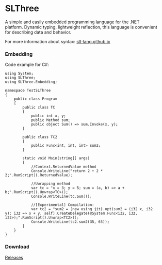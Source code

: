 # SLThree

A simple and easily embedded programming language for the .NET platform. Dynamic typing, lightweight reflection, this language is convenient for describing data and behavior.

For more information about syntax: [slt-lang.github.io](https://slt-lang.github.io)

### Embedding
Code example for C#:

```CSharp
using System;
using SLThree;
using SLThree.Embedding;

namespace TestSLThree
{
    public class Program
    {
        public class TC
        {
            public int x, y;
            public Method sum;
            public object Sum() => sum.Invoke(x, y);
        }

        public class TC2
        {
            public Func<int, int, int> sum2;
        }

        static void Main(string[] args)
        {
            //Context.ReturnedValue method
            Console.WriteLine("return 2 + 2 * 2;".RunScript().ReturnedValue);

            //Uwrapping method
            var tc = "x = 3; y = 5; sum = (a, b) => a + b;".RunScript().Unwrap<TC>();
            Console.WriteLine(tc.Sum());

            //[Experimental] Compilation:
            var tc2 = "sum2 = (new using jit).opt(sum2 = (i32 x, i32 y): i32 => x + y, self).CreateDelegate(@System.Func<i32, i32, i32>);".RunScript().Unwrap<TC2>();
            Console.WriteLine(tc2.sum2(35, 65));
        }
    }
}

```

### Download
[Releases](https://github.com/AIexandrKotov/SLThree/releases)